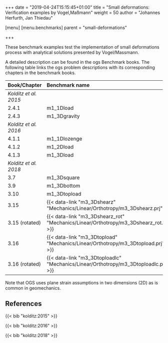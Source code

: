 +++
date = "2019-04-24T15:15:45+01:00"
title = "Small deformations: Verification examples by Vogel,Maßmann"
weight = 50
author = "Johannes Herfurth, Jan Thiedau"

[menu]
  [menu.benchmarks]
    parent = "small-deformations"

+++

These benchmark examples test the implementation of
small deformations process with analytical solutions
presented by Vogel/Massmann.

A detailed description can be found in the ogs Benchmark books.
The following table links the ogs problem descriptions with its corresponding
chapters in the benchmark books.

| Book/Chapter | Benchmark name |
|:--- | :--- |
|*Kolditz et al. 2015*||
|2.4.1 | m1_1Dload|
|2.4.3 | m1_3Dgravity|
| *Kolditz et al. 2016*||
|4.1.1   |  m1_1Dlozenge|
|4.1.2   |  m1_2Dload|
|4.1.3   |  m1_3Dload|
| *Kolditz et al. 2018*||
|3.7  |  m1_3Dsquare|
|3.9  |  m1_3Dbottom|
|3.10 |  m1_3Dtopload|
|3.15  |           {{< data-link "m3_3Dshearz" "Mechanics/Linear/Orthotropy/m3_3Dshearz.prj" >}}|
|3.15 (rotated) |  {{< data-link "m3_3Dshearz_rot" "Mechanics/Linear/Orthotropy/m3_3Dshearz_rot.prj" >}}|
|3.16  |           {{< data-link "m3_3Dtopload" "Mechanics/Linear/Orthotropy/m3_3Dtopload.prj" >}}|
|3.16 (rotated) |  {{< data-link "m3_3Dtoploadlc" "Mechanics/Linear/Orthotropy/m3_3Dtoploadlc.prj" >}}|

Note that OGS uses plane strain assumptions in two dimensions (2D) as is common in geomechanics.

## References

{{< bib "kolditz:2015" >}}

{{< bib "kolditz:2016" >}}

{{< bib "kolditz:2018" >}}
